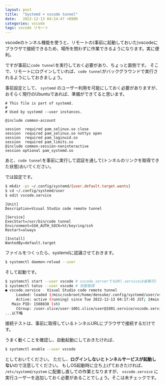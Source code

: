 ```yaml
---
layout: post
title:  "Systemd × vscode tunnel"
date:   2022-12-13 04:24:47 +0900
categories: vscode
tags: vscode リモート
---
```


vscodeのトンネル機能を使うと、リモートの(事前に起動しておいた)vscodeにブラウザで接続できるため、場所を問わずに作業できるようになります。実に便利。

ですが事前に`code tunnel`を実行しておく必要があり、ちょっと面倒です。
そこで、リモートにログインしていれば、`code tunnel`がバックグラウンドで実行されるようにしておきましょう。

事前設定として、 `systemd` のユーザー利用を可能にしておく必要がありますが、
おそらく現行のUbuntuであれば、準備ができてると思います。

```file:/etc/pam.d/systemd-user
# This file is part of systemd.
#
# Used by systemd --user instances.

@include common-account

session  required pam_selinux.so close
session  required pam_selinux.so nottys open
session  required pam_loginuid.so
session  required pam_limits.so
@include common-session-noninteractive
session optional pam_systemd.so
```

あと、`code tunnel`を事前に実行して認証を通して(トンネルのリンクを取得できた状態)おいてください。

では設定です。

```bash
$ mkdir -pv ~/.config/systemd/{user,default.target.wants}
$ cd ~/.config/systemd/user
$ edit vscode.service
```

```file:~/.config/systemd/user/vscode.service
[Unit]
Description=Visual Studio code remote tunnel

[Service]
ExecStart=/usr/bin/code tunnel
Environment=SSH_AUTH_SOCK=%t/keyring/ssh
Restart=always

[Install]
WantedBy=default.target
```

ファイルをつくったら、systemdに認識させておきます。

```bash
$ systemctl daemon-reload --user
```

そして起動です。

```bash
$ systemctl start --user vscode # vscode.serverでもOK(.serviceは省略可)
$ systemctl tatus --user vscode # 状態取得
● vscode.service - Visual Studio code remote tunnel
     Loaded: loaded (/misc/usbroot/home/densuke/.config/systemd/user/vscode.service; enabled; vendor preset: enabled)
     Active: active (running) since Tue 2022-12-13 04:17:45 JST; 24min ago
   Main PID: 1508838 (sh)
     CGroup: /user.slice/user-1001.slice/user@1001.service/vscode.service
...以下略
```

接続テストは、事前に取得しているトンネルURLにブラウザで接続するだけです。

うまく動くことを確認し、自動起動にしておきたければ、

```bash
$ systemctl enable --user vscode
```

としておいてください。
ただし、**ログインしないとトンネルサービスが起動しない**ので注意してください。
もしOS起動時に立ち上げておきたければ、 `/etc/systemd/system` に配置し直しての作業となりますが、
`vscode.service` に実行ユーザーを追加しておく必要があることでしょう。そこは未チェックです。

